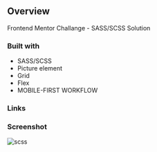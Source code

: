 ## Overview
Frontend Mentor Challange - SASS/SCSS Solution

### Built with

- SASS/SCSS
- Picture element
- Grid
- Flex
- MOBILE-FIRST WORKFLOW

### Links

### Screenshot

![scss](https://github.com/PriskinZsuzsanna/responsive-scss-card/assets/121173949/5c83f510-c195-4877-aa95-1156b024663e)




